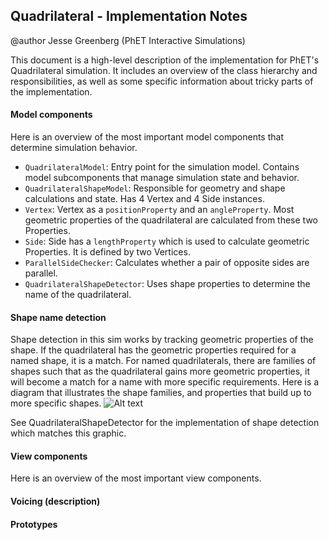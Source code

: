 ## Quadrilateral - Implementation Notes

@author Jesse Greenberg (PhET Interactive Simulations)

This document is a high-level description of the implementation for PhET's Quadrilateral simulation. It includes
an overview of the class hierarchy and responsibilities, as well as some specific information about tricky parts
of the implementation.

#### Model components
Here is an overview of the most important model components that determine simulation behavior.
- `QuadrilateralModel`: Entry point for the simulation model. Contains model subcomponents that manage simulation state and behavior.
- `QuadrilateralShapeModel`: Responsible for geometry and shape calculations and state. Has 4 Vertex and 4 Side instances.
- `Vertex`: Vertex as a `positionProperty` and an `angleProperty`. Most geometric properties of the quadrilateral are calculated from these two Properties. 
- `Side`: Side has a `lengthProperty` which is used to calculate geometric Properties. It is defined by two Vertices.
- `ParallelSideChecker`: Calculates whether a pair of opposite sides are parallel.
- `QuadrilateralShapeDetector`: Uses shape properties to determine the name of the quadrilateral.

#### Shape name detection
Shape detection in this sim works by tracking geometric properties of the shape. If the quadrilateral has the
geometric properties required for a named shape, it is a match. For named quadrilaterals, there are families of 
shapes such that as the quadrilateral gains more geometric properties, it will become a match for a name with
more specific requirements. Here is a diagram that illustrates the shape families, and properties that build up to 
more specific shapes.
<img src="https://user-images.githubusercontent.com/6396244/221933377-fdc7d16e-9edb-4974-bf9a-eff72ce49af0.png" alt="Alt text" title="Optional title">

See QuadrilateralShapeDetector for the implementation of shape detection which matches this graphic.

#### View components
Here is an overview of the most important view components.



#### Voicing (description)

#### Prototypes